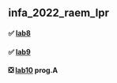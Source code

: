 ## infa_2022_raem_lpr

#### :white_check_mark: [lab8](https://github.com/RAEM-LPR/infa_2022_raem_lpr/blob/main/lab8/game.py)
#### :white_check_mark: [lab9](https://github.com/RAEM-LPR/infa_2022_raem_lpr/blob/main/lab9/gun.py)
#### :negative_squared_cross_mark: [lab10](https://github.com/RAEM-LPR/2022-solar_project) prog.A

